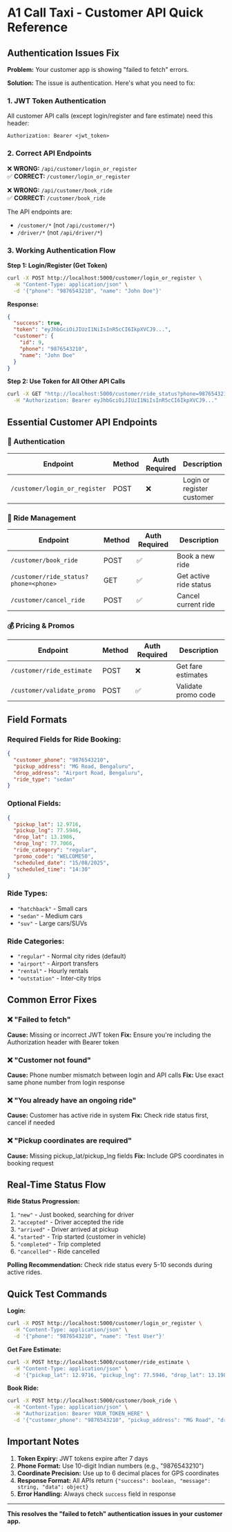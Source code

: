 # A1 Call Taxi - Customer API Quick Reference

## Authentication Issues Fix

**Problem:** Your customer app is showing "failed to fetch" errors.

**Solution:** The issue is authentication. Here's what you need to fix:

### 1. JWT Token Authentication
All customer API calls (except login/register and fare estimate) need this header:
```
Authorization: Bearer <jwt_token>
```

### 2. Correct API Endpoints

❌ **WRONG:** `/api/customer/login_or_register`  
✅ **CORRECT:** `/customer/login_or_register`

❌ **WRONG:** `/api/customer/book_ride`  
✅ **CORRECT:** `/customer/book_ride`

The API endpoints are:
- `/customer/*` (not `/api/customer/*`)
- `/driver/*` (not `/api/driver/*`)

### 3. Working Authentication Flow

**Step 1: Login/Register (Get Token)**
```bash
curl -X POST http://localhost:5000/customer/login_or_register \
  -H "Content-Type: application/json" \
  -d '{"phone": "9876543210", "name": "John Doe"}'
```

**Response:**
```json
{
  "success": true,
  "token": "eyJhbGciOiJIUzI1NiIsInR5cCI6IkpXVCJ9...",
  "customer": {
    "id": 9,
    "phone": "9876543210",
    "name": "John Doe"
  }
}
```

**Step 2: Use Token for All Other API Calls**
```bash
curl -X GET "http://localhost:5000/customer/ride_status?phone=9876543210" \
  -H "Authorization: Bearer eyJhbGciOiJIUzI1NiIsInR5cCI6IkpXVCJ9..."
```

## Essential Customer API Endpoints

### 🔐 Authentication
| Endpoint | Method | Auth Required | Description |
|----------|--------|---------------|-------------|
| `/customer/login_or_register` | POST | ❌ | Login or register customer |

### 🚗 Ride Management
| Endpoint | Method | Auth Required | Description |
|----------|--------|---------------|-------------|
| `/customer/book_ride` | POST | ✅ | Book a new ride |
| `/customer/ride_status?phone=<phone>` | GET | ✅ | Get active ride status |
| `/customer/cancel_ride` | POST | ✅ | Cancel current ride |

### 💰 Pricing & Promos
| Endpoint | Method | Auth Required | Description |
|----------|--------|---------------|-------------|
| `/customer/ride_estimate` | POST | ❌ | Get fare estimates |
| `/customer/validate_promo` | POST | ✅ | Validate promo code |

## Field Formats

### Required Fields for Ride Booking:
```json
{
  "customer_phone": "9876543210",
  "pickup_address": "MG Road, Bengaluru", 
  "drop_address": "Airport Road, Bengaluru",
  "ride_type": "sedan"
}
```

### Optional Fields:
```json
{
  "pickup_lat": 12.9716,
  "pickup_lng": 77.5946,
  "drop_lat": 13.1986,
  "drop_lng": 77.7066,
  "ride_category": "regular",
  "promo_code": "WELCOME50",
  "scheduled_date": "15/08/2025",
  "scheduled_time": "14:30"
}
```

### Ride Types:
- `"hatchback"` - Small cars
- `"sedan"` - Medium cars  
- `"suv"` - Large cars/SUVs

### Ride Categories:
- `"regular"` - Normal city rides (default)
- `"airport"` - Airport transfers
- `"rental"` - Hourly rentals
- `"outstation"` - Inter-city trips

## Common Error Fixes

### ❌ "Failed to fetch"
**Cause:** Missing or incorrect JWT token
**Fix:** Ensure you're including the Authorization header with Bearer token

### ❌ "Customer not found"
**Cause:** Phone number mismatch between login and API calls
**Fix:** Use exact same phone number from login response

### ❌ "You already have an ongoing ride"
**Cause:** Customer has active ride in system
**Fix:** Check ride status first, cancel if needed

### ❌ "Pickup coordinates are required"
**Cause:** Missing pickup_lat/pickup_lng fields
**Fix:** Include GPS coordinates in booking request

## Real-Time Status Flow

**Ride Status Progression:**
1. `"new"` - Just booked, searching for driver
2. `"accepted"` - Driver accepted the ride
3. `"arrived"` - Driver arrived at pickup
4. `"started"` - Trip started (customer in vehicle)
5. `"completed"` - Trip completed
6. `"cancelled"` - Ride cancelled

**Polling Recommendation:** Check ride status every 5-10 seconds during active rides.

## Quick Test Commands

**Login:**
```bash
curl -X POST http://localhost:5000/customer/login_or_register \
  -H "Content-Type: application/json" \
  -d '{"phone": "9876543210", "name": "Test User"}'
```

**Get Fare Estimate:**
```bash
curl -X POST http://localhost:5000/customer/ride_estimate \
  -H "Content-Type: application/json" \
  -d '{"pickup_lat": 12.9716, "pickup_lng": 77.5946, "drop_lat": 13.1986, "drop_lng": 77.7066}'
```

**Book Ride:**
```bash
curl -X POST http://localhost:5000/customer/book_ride \
  -H "Content-Type: application/json" \
  -H "Authorization: Bearer YOUR_TOKEN_HERE" \
  -d '{"customer_phone": "9876543210", "pickup_address": "MG Road", "drop_address": "Airport", "ride_type": "sedan", "pickup_lat": 12.9716, "pickup_lng": 77.5946, "drop_lat": 13.1986, "drop_lng": 77.7066}'
```

## Important Notes

1. **Token Expiry:** JWT tokens expire after 7 days
2. **Phone Format:** Use 10-digit Indian numbers (e.g., "9876543210")
3. **Coordinate Precision:** Use up to 6 decimal places for GPS coordinates
4. **Response Format:** All APIs return `{"success": boolean, "message": string, "data": object}`
5. **Error Handling:** Always check `success` field in response

---

**This resolves the "failed to fetch" authentication issues in your customer app.**